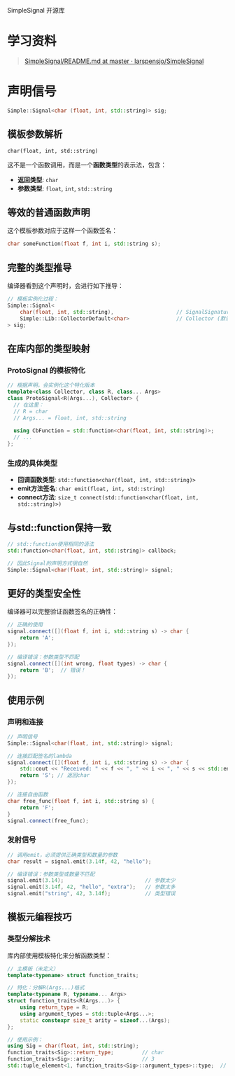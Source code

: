 SimpleSignal 开源库

# 学习资料
> [SimpleSignal/README.md at master · larspensjo/SimpleSignal](https://github.com/larspensjo/SimpleSignal/blob/master/README.md) 

# 声明信号
```cpp
Simple::Signal<char (float, int, std::string)> sig;
```

## 模板参数解析
```
char(float, int, std::string)
```
这不是一个函数调用，而是一个**函数类型**的表示法，包含：
- **返回类型**: `char`
- **参数类型**: `float`, `int`, `std::string`

## 等效的普通函数声明
这个模板参数对应于这样一个函数签名：
```cpp
char someFunction(float f, int i, std::string s);
```

## 完整的类型推导
编译器看到这个声明时，会进行如下推导：
```cpp
// 模板实例化过程：
Simple::Signal<
    char(float, int, std::string),                    // SignalSignature
    Simple::Lib::CollectorDefault<char>               // Collector (默认)
> sig;
```

## 在库内部的类型映射

### ProtoSignal 的模板特化
```cpp
// 根据声明，会实例化这个特化版本
template<class Collector, class R, class... Args>
class ProtoSignal<R(Args...), Collector> {
  // 在这里：
  // R = char
  // Args... = float, int, std::string
  
  using CbFunction = std::function<char(float, int, std::string)>;
  // ...
};
```

### 生成的具体类型
- **回调函数类型**: `std::function<char(float, int, std::string)>`
- **emit方法签名**: `char emit(float, int, std::string)`
- **connect方法**: `size_t connect(std::function<char(float, int, std::string)>)`

## 与std::function保持一致
```cpp
// std::function使用相同的语法
std::function<char(float, int, std::string)> callback;

// 因此Signal的声明方式很自然
Simple::Signal<char(float, int, std::string)> signal;
```

## 更好的类型安全性
编译器可以完整验证函数签名的正确性：
```cpp
// 正确的使用
signal.connect([](float f, int i, std::string s) -> char {
    return 'A';
});

// 编译错误：参数类型不匹配
signal.connect([](int wrong, float types) -> char {
    return 'B';  // 错误！
});
```

## 使用示例

### 声明和连接
```cpp
// 声明信号
Simple::Signal<char(float, int, std::string)> signal;

// 连接匹配签名的lambda
signal.connect([](float f, int i, std::string s) -> char {
    std::cout << "Received: " << f << ", " << i << ", " << s << std::endl;
    return 'S'; // 返回char
});

// 连接自由函数
char free_func(float f, int i, std::string s) {
    return 'F';
}
signal.connect(free_func);
```

### 发射信号
```cpp
// 调用emit，必须提供正确类型和数量的参数
char result = signal.emit(3.14f, 42, "hello");

// 编译错误：参数类型或数量不匹配
signal.emit(3.14);                          // 参数太少
signal.emit(3.14f, 42, "hello", "extra");   // 参数太多
signal.emit("string", 42, 3.14f);           // 类型错误
```

## 模板元编程技巧

### 类型分解技术
库内部使用模板特化来分解函数类型：

```cpp
// 主模板（未定义）
template<typename> struct function_traits;

// 特化：分解R(Args...)格式
template<typename R, typename... Args>
struct function_traits<R(Args...)> {
    using return_type = R;
    using argument_types = std::tuple<Args...>;
    static constexpr size_t arity = sizeof...(Args);
};

// 使用示例：
using Sig = char(float, int, std::string);
function_traits<Sig>::return_type;         // char
function_traits<Sig>::arity;               // 3
std::tuple_element<1, function_traits<Sig>::argument_types>::type;  // int
```